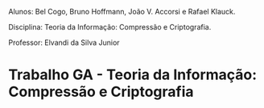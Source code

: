 Alunos: Bel Cogo, Bruno Hoffmann, João V. Accorsi e Rafael Klauck.

Disciplina: Teoria da Informação: Compressão e Criptografia.

Professor: Elvandi da Silva Junior

# Trabalho GA - Teoria da Informação: Compressão e Criptografia

